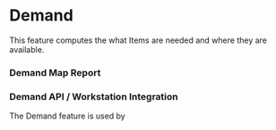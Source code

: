 # Demand

This feature computes the what Items are needed and where they are available.

### Demand Map Report





### Demand API / Workstation Integration
The Demand feature is used by 